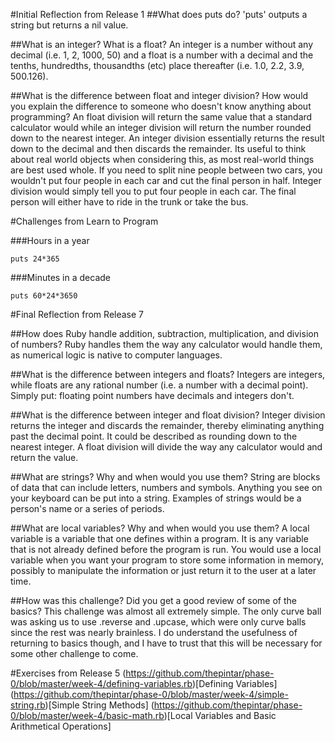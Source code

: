#Initial Reflection from Release 1
##What does puts do?
'puts' outputs a string but returns a nil value.

##What is an integer? What is a float?
An integer is a number without any decimal (i.e. 1, 2, 1000, 50) and a float is a number with a decimal and the tenths, hundredths, thousandths (etc) place thereafter (i.e. 1.0, 2.2, 3.9, 500.126).

##What is the difference between float and integer division? How would you explain the difference to someone who doesn't know anything about programming?
An float division will return the same value that a standard calculator would while an integer division will return the number rounded down to the nearest integer. An integer division essentially returns the result down to the decimal and then discards the remainder. Its useful to think about real world objects when considering this, as most real-world things are best used whole. If you need to split nine people between two cars, you wouldn't put four people in each car and cut the final person in half. Integer division would simply tell you to put four people in each car. The final person will either have to ride in the trunk or take the bus.

#Challenges from Learn to Program

###Hours in a year
```
puts 24*365

```

###Minutes in a decade
```
puts 60*24*3650

```

#Final Reflection from Release 7

##How does Ruby handle addition, subtraction, multiplication, and division of numbers?
Ruby handles them the way any calculator would handle them, as numerical logic is native to computer languages.

##What is the difference between integers and floats?
Integers are integers, while floats are any rational number (i.e. a number with a decimal point). Simply put: floating point numbers have decimals and integers don't.

##What is the difference between integer and float division?
Integer division returns the integer and discards the remainder, thereby eliminating anything past the decimal point. It could be described as rounding down to the nearest integer. A float division will divide the way any calculator would and return the value.

##What are strings? Why and when would you use them?
String are blocks of data that can include letters, numbers and symbols. Anything you see on your keyboard can be put into a string. Examples of strings would be a person's name or a series of periods. 

##What are local variables? Why and when would you use them?
A local variable is a variable that one defines within a program. It is any variable that is not already defined before the program is run. You would use a local variable when you want your program to store some information in memory, possibly to manipulate the information or just return it to the user at a later time.

##How was this challenge? Did you get a good review of some of the basics?
This challenge was almost all extremely simple. The only curve ball was asking us to use .reverse and .upcase, which were only curve balls since the rest was nearly brainless. I do understand the usefulness of returning to basics though, and I have to trust that this will be necessary for some other challenge to come.

#Exercises from Release 5
(https://github.com/thepintar/phase-0/blob/master/week-4/defining-variables.rb)[Defining Variables]
(https://github.com/thepintar/phase-0/blob/master/week-4/simple-string.rb)[Simple String Methods]
(https://github.com/thepintar/phase-0/blob/master/week-4/basic-math.rb)[Local Variables and Basic Arithmetical Operations]